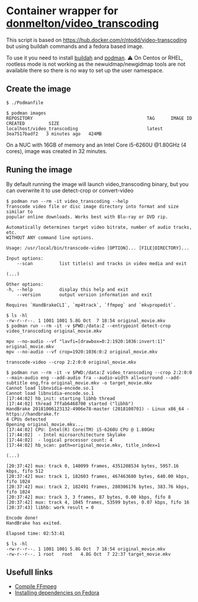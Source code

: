 # Container wrapper for [donmelton/video_transcoding](https://github.com/donmelton/video_transcoding)

This script is based on https://hub.docker.com/r/ntodd/video-transcoding but using buildah commands and a fedora based image.

To use it you need to install [buildah](https://github.com/containers/buildah) and [podman](https://github.com/containers/libpod). :warning: On Centos or RHEL, rootless mode is not working as the newuidmap/newgidmap tools are not available there so there is no way to set up the user namespace.


## Create the image
```
$ ./Podmanfile

$ podman images
REPOSITORY                                           TAG      IMAGE ID       CREATED         SIZE
localhost/video_transcoding                          latest   3ea7517badf2   3 minutes ago   424MB
```

On a NUC with 16GB of memory and an Intel Core i5-6260U @1.80GHz (4 cores), image was created in 32 minutes.

## Runing the image
By default running the image will launch video_transcoding binary, but you can overwrite it to use detect-crop or convert-video

```
$ podman run --rm -it video_transcoding --help
Transcode video file or disc image directory into format and size similar to
popular online downloads. Works best with Blu-ray or DVD rip.

Automatically determines target video bitrate, number of audio tracks, etc.
WITHOUT ANY command line options.

Usage: /usr/local/bin/transcode-video [OPTION]... [FILE|DIRECTORY]...

Input options:
    --scan          list title(s) and tracks in video media and exit

(...)

Other options:
-h, --help          display this help and exit
    --version       output version information and exit

Requires `HandBrakeCLI`, `mp4track`, `ffmpeg` and `mkvpropedit`.

$ ls -hl 
-rw-r--r--. 1 1001 1001 5.8G Oct  7 18:54 original_movie.mkv
$ podman run --rm -it -v $PWD:/data:Z --entrypoint detect-crop video_transcoding original_movie.mkv

mpv --no-audio --vf "lavfi=[drawbox=0:2:1920:1036:invert:1]" original_movie.mkv
mpv --no-audio --vf crop=1920:1036:0:2 original_movie.mkv

transcode-video --crop 2:2:0:0 original_movie.mkv

$ podman run --rm -it -v $PWD:/data:Z video_transcoding --crop 2:2:0:0 --main-audio eng --add-audio fra --audio-width all=surround --add-subtitle eng,fra original_movie.mkv -o target_movie.mkv
Cannot load libnvidia-encode.so.1
Cannot load libnvidia-encode.so.1
[17:44:02] hb_init: starting libhb thread
[17:44:02] thread 7ffab6468700 started ("libhb")
HandBrake 20181006123132-4906e78-master (2018100701) - Linux x86_64 - https://handbrake.fr
4 CPUs detected
Opening original_movie.mkv...
[17:44:02] CPU: Intel(R) Core(TM) i5-6260U CPU @ 1.80GHz
[17:44:02]  - Intel microarchitecture Skylake
[17:44:02]  - logical processor count: 4
[17:44:02] hb_scan: path=original_movie.mkv, title_index=1

(...)

[20:37:42] mux: track 0, 140099 frames, 4351208534 bytes, 5957.16 kbps, fifo 512
[20:37:42] mux: track 1, 182603 frames, 467463680 bytes, 640.00 kbps, fifo 1024
[20:37:42] mux: track 2, 182491 frames, 280306176 bytes, 383.76 kbps, fifo 1024
[20:37:42] mux: track 3, 3 frames, 87 bytes, 0.00 kbps, fifo 8
[20:37:42] mux: track 4, 1045 frames, 53599 bytes, 0.07 kbps, fifo 16
[20:37:43] libhb: work result = 0

Encode done!
HandBrake has exited.

Elapsed time: 02:53:41

$ ls -hl
-rw-r--r--. 1 1001 1001 5.8G Oct  7 18:54 original_movie.mkv
-rw-r--r--. 1 root   root   4.8G Oct  7 22:37 target_movie.mkv
```

## Usefull links
* [Compile FFmpeg](https://trac.ffmpeg.org/wiki/CompilationGuide/Centos)
* [Installing dependencies on Fedora](https://handbrake.fr/docs/en/latest/developer/install-dependencies-fedora.html)
